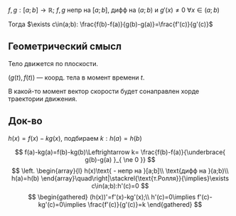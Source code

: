 $f,g: [a;b]\to \mathbb{R};\ f,g$ непр на $[a;b]$, дифф на $(a;b)$ и $g'(x)\ne 0\ \forall x \in(a;b)$

Тогда $\exists c\in(a;b): \frac{f(b)-f(a)}{g(b)-g(a)}=\frac{f'(c)}{g'(c)}$

## Геометрический смысл

Тело движется по плоскости.

$(g(t), f(t))$ — коорд. тела в момент времени $t$.

В какой-то момент вектор скорости будет сонаправлен хорде траектории движения. 
## Док-во

$h(x)=f(x)-kg(x)$, подбираем $k: h(a)=h(b)$

$$
f(a)-kg(a)=f(b)-kg(b)\Leftrightarrow k= \frac{f(b)-f(a)}{\underbrace{ g(b)-g(a) }_{ \ne 0 }}
$$
$$
\left.
\begin{array}{l}
h(x)\text{ - непр на }[a;b]\\
\text{дифф на }(a;b)\\
h(a)=h(b)
\end{array}\quad\right|\stackrel{\text{т.Ролля}}{\implies}\exists c\in(a;b):h'(c)=0
$$
$$
\begin{gathered}
(h(x))'=f'(x)-kg'(x);\\
h'(c)=0\implies f'(c)-kg'(c)=0\implies \frac{f'(c)}{g'(c)}=k
\end{gathered}
$$
